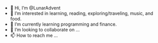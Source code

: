 - 👋 Hi, I’m @LunarAdvent
- 👀 I’m interested in learning, reading, exploring/traveling, music, and food. 
- 🌱 I’m currently learning programming and finance. 
- 💞️ I’m looking to collaborate on ...
- 📫 How to reach me ...

<!---
LunarAdvent/LunarAdvent is a ✨ special ✨ repository because its `README.md` (this file) appears on your GitHub profile.
You can click the Preview link to take a look at your changes.
--->
